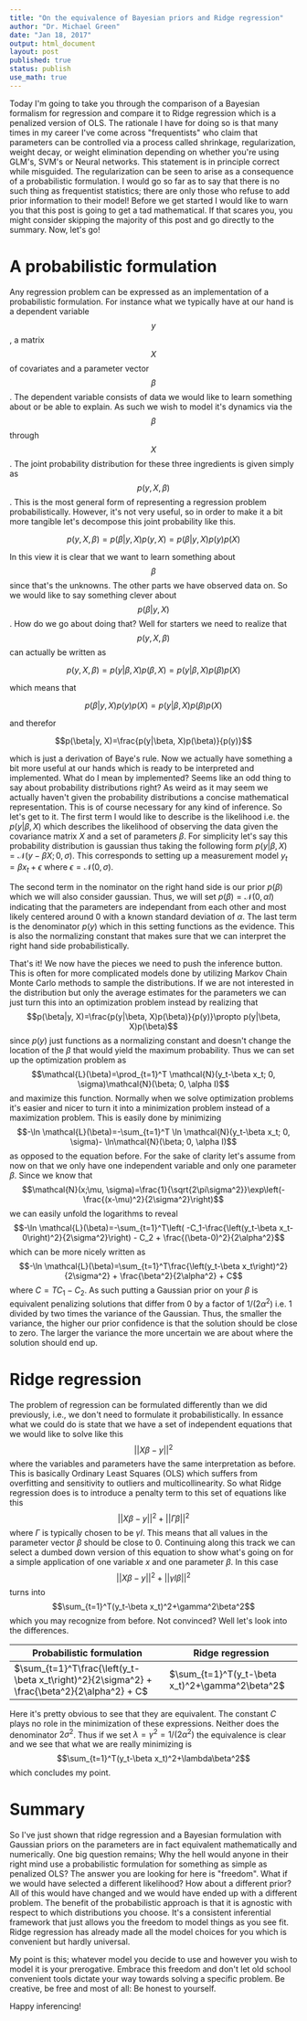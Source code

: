 ```yaml
---
title: "On the equivalence of Bayesian priors and Ridge regression"
author: "Dr. Michael Green"
date: "Jan 18, 2017"
output: html_document
layout: post
published: true
status: publish
use_math: true
---
```

 
 

 
Today I'm going to take you through the comparison of a Bayesian formalism for regression and compare it to Ridge regression which is a penalized version of OLS. The rationale I have for doing so is that many times in my career I've come across "frequentists" who claim that parameters can be controlled via a process called shrinkage, regularization, weight decay, or weight elimination depending on whether you're using GLM's, SVM's or Neural networks. This statement is in principle correct while misguided. The regularization can be seen to arise as a consequence of a probabilistic formulation. I would go so far as to say that there is no such thing as frequentist statistics; there are only those who refuse to add prior information to their model! Before we get started I would like to warn you that this post is going to get a tad mathematical. If that scares you, you might consider skipping the majority of this post and go directly to the summary. Now, let's go!
 
# A probabilistic formulation
 
Any regression problem can be expressed as an implementation of a probabilistic formulation. For instance what we typically have at our hand is a dependent variable $$y$$, a matrix $$X$$ of covariates and a parameter vector $$\beta$$. The dependent variable consists of data we would like to learn something about or be able to explain. As such we wish to model it's dynamics via the $$\beta$$ through $$X$$. The joint probability distribution for these three ingredients is given simply as $$p(y, X, \beta)$$. This is the most general form of representing a regression problem probabilistically. However, it's not very useful, so in order to make it a bit more tangible let's decompose this joint probability like this.
 
 
$$p(y, X, \beta)=p(\beta|y, X)p(y, X)=p(\beta|y, X)p(y)p(X)$$
 
 
In this view it is clear that we want to learn something about $$\beta$$ since that's the unknowns. The other parts we have observed data on. So we would like to say something clever about $$p(\beta|y, X)$$. How do we go about doing that? Well for starters we need to realize that $$p(y, X, \beta)$$ can actually be written as 
 
 
$$p(y, X, \beta)=p(y|\beta, X)p(\beta, X)=p(y|\beta, X)p(\beta)p(X)$$ 
 
 
which means that 
 
 
$$p(\beta|y, X)p(y)p(X)=p(y|\beta, X)p(\beta)p(X)$$ 
 
 
and therefor 
 
 
$$p(\beta|y, X)=\frac{p(y|\beta, X)p(\beta)}{p(y)}$$
 
 
which is just a derivation of Baye's rule. Now we actually have something a bit more useful at our hands which is ready to be interpreted and implemented. What do I mean by implemented? Seems like an odd thing to say about probability distributions right? As weird as it may seem we actually haven't given the probability distributions a concise mathematical representation. This is of course necessary for any kind of inference. So let's get to it. The first term I would like to describe is the likelihood i.e. the $p(y|\beta, X)$ which describes the likelihood of observing the data given the covariance matrix $X$ and a set of parameters $\beta$. For simplicity let's say this probability distribution is gaussian thus taking the following form $p(y|\beta, X)=\mathcal{N}(y-\beta X; 0, \sigma)$. This corresponds to setting up a measurement model $y_t = \beta x_t + \epsilon$ where $\epsilon=\mathcal{N}(0, \sigma)$.
 
The second term in the nominator on the right hand side is our prior $p(\beta)$ which we will also consider gaussian. Thus, we will set $p(\beta)=\mathcal{N}(0, \alpha I)$ indicating that the parameters are independant from each other and most likely centered around $0$ with a known standard deviation of $\alpha$. The last term is the denominator $p(y)$ which in this setting functions as the evidence. This is also the normalizing constant that makes sure that we can interpret the right hand side probabilistically.
 
That's it! We now have the pieces we need to push the inference button. This is often for more complicated models done by utilizing Markov Chain Monte Carlo methods to sample the distributions. If we are not interested in the distribution but only the average estimates for the parameters we can just turn this into an optimization problem instead by realizing that $$p(\beta|y, X)=\frac{p(y|\beta, X)p(\beta)}{p(y)}\propto p(y|\beta, X)p(\beta)$$ since $p(y)$ just functions as a normalizing constant and doesn't change the location of the $\beta$ that would yield the maximum probability. Thus we can set up the optimization problem as $$\mathcal{L}(\beta)=\prod_{t=1}^T \mathcal{N}(y_t-\beta x_t; 0, \sigma)\mathcal{N}(\beta; 0, \alpha I)$$ and maximize this function. Normally when we solve optimization problems it's easier and nicer to turn it into a minimization problem instead of a maximization problem. This is easily done by minimizing $$-\ln \mathcal{L}(\beta)=-\sum_{t=1}^T \ln \mathcal{N}(y_t-\beta x_t; 0, \sigma)- \ln\mathcal{N}(\beta; 0, \alpha I)$$ as opposed to the equation before. For the sake of clarity let's assume from now on that we only have one independent variable and only one parameter $\beta$. Since we know that $$\mathcal{N}(x;\mu, \sigma)=\frac{1}{\sqrt{2\pi\sigma^2}}\exp\left(-\frac{(x-\mu)^2}{2\sigma^2}\right)$$ we can easily unfold the logarithms to reveal $$-\ln \mathcal{L}(\beta)=-\sum_{t=1}^T\left( -C_1-\frac{\left(y_t-\beta x_t- 0\right)^2}{2\sigma^2}\right) - C_2 + \frac{(\beta-0)^2}{2\alpha^2}$$ which can be more nicely written as $$-\ln \mathcal{L}(\beta)=\sum_{t=1}^T\frac{\left(y_t-\beta x_t\right)^2}{2\sigma^2} + \frac{\beta^2}{2\alpha^2} + C$$ where $C=TC_1 - C_2$. As such putting a Gaussian prior on your $\beta$ is equivalent penalizing solutions that differ from $0$ by a factor of $1/(2\alpha^2)$ i.e. 1 divided by two times the variance of the Gaussian. Thus, the smaller the variance, the higher our prior confidence is that the solution should be close to zero. The larger the variance the more uncertain we are about where the solution should end up.
 
# Ridge regression
 
The problem of regression can be formulated differently than we did previously, i.e., we don't need to formulate it probabilistically. In essance what we could do is state that we have a set of independent equations that we would like to solve like this $$||X\beta-y||^2$$ where the variables and parameters have the same interpretation as before. This is basically Ordinary Least Squares (OLS) which suffers from overfitting and sensitivity to outliers and multicollinearity. So what Ridge regression does is to introduce a penalty term to this set of equations like this $$||X\beta-y||^2+||\Gamma\beta||^2$$ where $\Gamma$ is typically chosen to be $\gamma I$. This means that all values in the parameter vector $\beta$ should be close to 0. Continuing along this track we can select a dumbed down version of this equation to show what's going on for a simple application of one variable $x$ and one parameter $\beta$. In this case $$||X\beta-y||^2+||\gamma I\beta||^2$$ turns into $$\sum_{t=1}^T(y_t-\beta x_t)^2+\gamma^2\beta^2$$ which you may recognize from before. Not convinced? Well let's look into the differences.
 
Probabilistic formulation | Ridge regression
-------------- | ----------------
$\sum_{t=1}^T\frac{\left(y_t-\beta x_t\right)^2}{2\sigma^2} + \frac{\beta^2}{2\alpha^2} + C$   | $\sum_{t=1}^T(y_t-\beta x_t)^2+\gamma^2\beta^2$
 
Here it's pretty obvious to see that they are equivalent. The constant $C$ plays no role in the minimization of these expressions. Neither does the denominator $2\sigma^2$. Thus if we set $\lambda=\gamma^2=1/(2\alpha^2)$ the equivalence is clear and we see that what we are really minimizing is $$\sum_{t=1}^T(y_t-\beta x_t)^2+\lambda\beta^2$$ which concludes my point.
 
# Summary
 
So I've just shown that ridge regression and a Bayesian formulation with Gaussian priors on the parameters are in fact equivalent mathematically and numerically. One big question remains; Why the hell would anyone in their right mind use a probabilistic formulation for something as simple as penalized OLS? The answer you are looking for here is "freedom". What if we would have selected a different likelihood? How about a different prior? All of this would have changed and we would have ended up with a different problem. The benefit of the probabilistic approach is that it is agnostic with respect to which distributions you choose. It's a consistent inferential framework that just allows you the freedom to model things as you see fit. Ridge regression has already made all the model choices for you which is convenient but hardly universal. 
 
My point is this; whatever model you decide to use and however you wish to model it is your prerogative. Embrace this freedom and don't let old school convenient tools dictate your way towards solving a specific problem. Be creative, be free and most of all: Be honest to yourself.
 
Happy inferencing!
 
